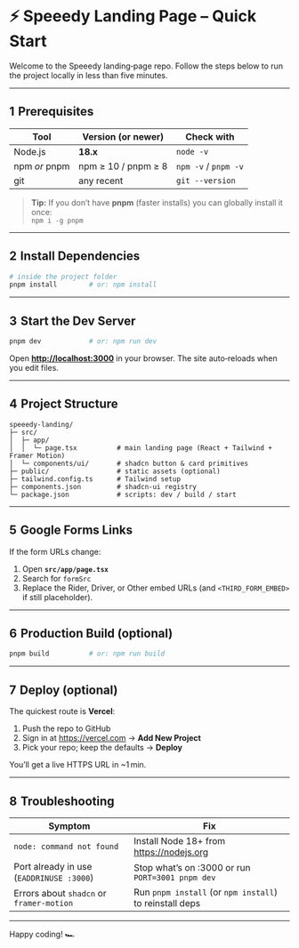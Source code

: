 # ⚡ Speeedy Landing Page – Quick Start

Welcome to the Speeedy landing‑page repo. Follow the steps below to run the project locally in less than five minutes.

---

## 1  Prerequisites

| Tool         | Version (or newer) | Check with            |
|--------------|-------------------|-----------------------|
| Node.js      | **18.x**          | `node -v`             |
| npm *or* pnpm| npm ≥ 10 / pnpm ≥ 8| `npm -v` / `pnpm -v`  |
| git          | any recent        | `git --version`       |

> **Tip:** If you don’t have **pnpm** (faster installs) you can globally install it once:  
> `npm i -g pnpm`

---

## 2  Install Dependencies

```bash
# inside the project folder
pnpm install        # or: npm install
```

---

## 3  Start the Dev Server

```bash
pnpm dev            # or: npm run dev
```

Open **<http://localhost:3000>** in your browser. The site auto‑reloads when you edit files.

---

## 4  Project Structure

```
speeedy-landing/
├─ src/
│  ├─ app/
│  │  └─ page.tsx          # main landing page (React + Tailwind + Framer Motion)
│  └─ components/ui/       # shadcn button & card primitives
├─ public/                 # static assets (optional)
├─ tailwind.config.ts      # Tailwind setup
├─ components.json         # shadcn-ui registry
└─ package.json            # scripts: dev / build / start
```

---

## 5  Google Forms Links

If the form URLs change:

1. Open **`src/app/page.tsx`**  
2. Search for `formSrc`  
3. Replace the Rider, Driver, or Other embed URLs (and `<THIRD_FORM_EMBED>` if still placeholder).

---

## 6  Production Build (optional)

```bash
pnpm build          # or: npm run build
```

---

## 7  Deploy (optional)

The quickest route is **Vercel**:

1. Push the repo to GitHub  
2. Sign in at <https://vercel.com> → **Add New Project**  
3. Pick your repo; keep the defaults → **Deploy**  

You’ll get a live HTTPS URL in ~1 min.

---

## 8  Troubleshooting

| Symptom                                    | Fix                                                       |
|--------------------------------------------|-----------------------------------------------------------|
| `node: command not found`                  | Install Node 18+ from <https://nodejs.org>                |
| Port already in use (`EADDRINUSE :3000`)   | Stop what’s on :3000 or run `PORT=3001 pnpm dev`          |
| Errors about `shadcn` or `framer-motion`   | Run `pnpm install` (or `npm install`) to reinstall deps   |

---

Happy coding! 🏎️

